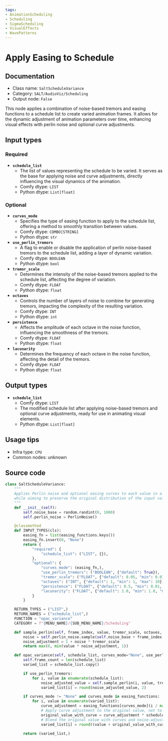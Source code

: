 ```yaml
---
tags:
- AnimationScheduling
- Scheduling
- SigmaScheduling
- VisualEffects
- WavePatterns
---
```


# Apply Easing to Schedule
## Documentation
- Class name: `SaltScheduleVariance`
- Category: `SALT/AudioViz/Scheduling`
- Output node: `False`

This node applies a combination of noise-based tremors and easing functions to a schedule list to create varied animation frames. It allows for the dynamic adjustment of animation parameters over time, enhancing visual effects with perlin noise and optional curve adjustments.
## Input types
### Required
- **`schedule_list`**
    - The list of values representing the schedule to be varied. It serves as the base for applying noise and curve adjustments, directly influencing the visual dynamics of the animation.
    - Comfy dtype: `LIST`
    - Python dtype: `List[float]`
### Optional
- **`curves_mode`**
    - Specifies the type of easing function to apply to the schedule list, offering a method to smoothly transition between values.
    - Comfy dtype: `COMBO[STRING]`
    - Python dtype: `str`
- **`use_perlin_tremors`**
    - A flag to enable or disable the application of perlin noise-based tremors to the schedule list, adding a layer of dynamic variation.
    - Comfy dtype: `BOOLEAN`
    - Python dtype: `bool`
- **`tremor_scale`**
    - Determines the intensity of the noise-based tremors applied to the schedule list, affecting the degree of variation.
    - Comfy dtype: `FLOAT`
    - Python dtype: `float`
- **`octaves`**
    - Controls the number of layers of noise to combine for generating tremors, impacting the complexity of the resulting variation.
    - Comfy dtype: `INT`
    - Python dtype: `int`
- **`persistence`**
    - Affects the amplitude of each octave in the noise function, influencing the smoothness of the tremors.
    - Comfy dtype: `FLOAT`
    - Python dtype: `float`
- **`lacunarity`**
    - Determines the frequency of each octave in the noise function, affecting the detail of the tremors.
    - Comfy dtype: `FLOAT`
    - Python dtype: `float`
## Output types
- **`schedule_list`**
    - Comfy dtype: `LIST`
    - The modified schedule list after applying noise-based tremors and optional curve adjustments, ready for use in animating visual elements.
    - Python dtype: `List[float]`
## Usage tips
- Infra type: `CPU`
- Common nodes: unknown


## Source code
```python
class SaltScheduleVariance:
    """
    Applies Perlin noise and optional easing curves to each value in a list to create an OPAC Schedule out of it,
    while aiming to preserve the original distribution of the input values.
    """
    def __init__(self):
        self.noise_base = random.randint(0, 1000)
        self.perlin_noise = PerlinNoise()

    @classmethod
    def INPUT_TYPES(cls):
        easing_fn = list(easing_functions.keys())
        easing_fn.insert(0, "None")
        return {
            "required": {
                "schedule_list": ("LIST", {}),
            },
            "optional": {
                "curves_mode": (easing_fn,),
                "use_perlin_tremors": ("BOOLEAN", {"default": True}),
                "tremor_scale": ("FLOAT", {"default": 0.05, "min": 0.01, "max": 1.0}),
                "octaves": ("INT", {"default": 1, "min": 1, "max": 10}),
                "persistence": ("FLOAT", {"default": 0.5, "min": 0.01, "max": 1.0}),
                "lacunarity": ("FLOAT", {"default": 2.0, "min": 1.0, "max": 4.0}),
            }
        }

    RETURN_TYPES = ("LIST",)
    RETURN_NAMES = ("schedule_list",)
    FUNCTION = "opac_variance"
    CATEGORY = f"{MENU_NAME}/{SUB_MENU_NAME}/Scheduling"

    def sample_perlin(self, frame_index, value, tremor_scale, octaves, persistence, lacunarity):
        noise = self.perlin_noise.sample(self.noise_base + frame_index * 0.1, scale=1.0, octaves=octaves, persistence=persistence, lacunarity=lacunarity)
        noise_adjustment = 1 + noise * tremor_scale
        return max(0, min(value * noise_adjustment, 1))

    def opac_variance(self, schedule_list, curves_mode="None", use_perlin_tremors=True, tremor_scale=0.05, octaves=1, persistence=0.5, lacunarity=2.0):
        self.frame_count = len(schedule_list)
        varied_list = schedule_list.copy()

        if use_perlin_tremors:
            for i, value in enumerate(schedule_list):
                noise_adjusted_value = self.sample_perlin(i, value, tremor_scale, octaves, persistence, lacunarity)
                varied_list[i] = round(noise_adjusted_value, 2)

        if curves_mode != "None" and curves_mode in easing_functions:
            for i, value in enumerate(varied_list):
                curve_adjustment = easing_functions[curves_mode](i / max(1, (self.frame_count - 1)))
                # Apply curve adjustment to the original value, not to the noise-adjusted value
                original_value_with_curve = curve_adjustment * schedule_list[i]
                # Blend the original value with curves and noise-adjusted value
                varied_list[i] = round((value + original_value_with_curve) / 2, 2)

        return (varied_list,)

```
